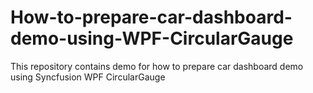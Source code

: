 # How-to-prepare-car-dashboard-demo-using-WPF-CircularGauge
This repository contains demo for how to prepare car dashboard demo using Syncfusion WPF CircularGauge
